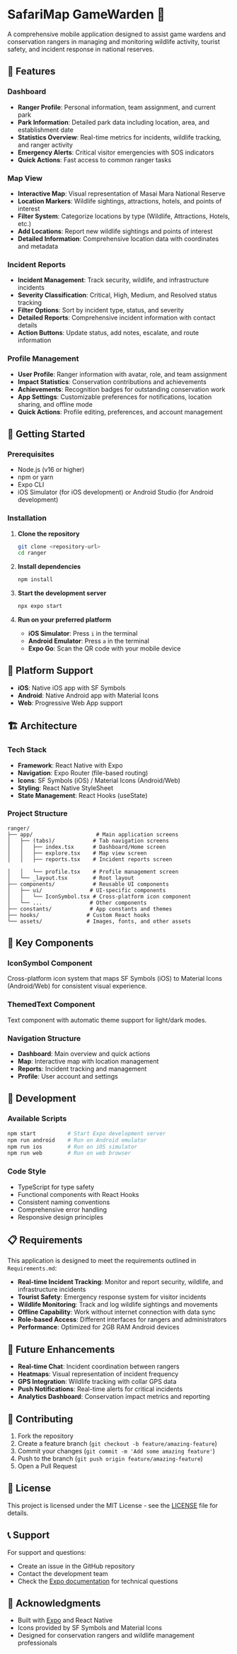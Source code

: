 # SafariMap GameWarden 🦁

A comprehensive mobile application designed to assist game wardens and conservation rangers in managing and monitoring wildlife activity, tourist safety, and incident response in national reserves.

## 🌟 Features

### Dashboard
- **Ranger Profile**: Personal information, team assignment, and current park
- **Park Information**: Detailed park data including location, area, and establishment date
- **Statistics Overview**: Real-time metrics for incidents, wildlife tracking, and ranger activity
- **Emergency Alerts**: Critical visitor emergencies with SOS indicators
- **Quick Actions**: Fast access to common ranger tasks

### Map View
- **Interactive Map**: Visual representation of Masai Mara National Reserve
- **Location Markers**: Wildlife sightings, attractions, hotels, and points of interest
- **Filter System**: Categorize locations by type (Wildlife, Attractions, Hotels, etc.)
- **Add Locations**: Report new wildlife sightings and points of interest
- **Detailed Information**: Comprehensive location data with coordinates and metadata

### Incident Reports
- **Incident Management**: Track security, wildlife, and infrastructure incidents
- **Severity Classification**: Critical, High, Medium, and Resolved status tracking
- **Filter Options**: Sort by incident type, status, and severity
- **Detailed Reports**: Comprehensive incident information with contact details
- **Action Buttons**: Update status, add notes, escalate, and route information

### Profile Management
- **User Profile**: Ranger information with avatar, role, and team assignment
- **Impact Statistics**: Conservation contributions and achievements
- **Achievements**: Recognition badges for outstanding conservation work
- **App Settings**: Customizable preferences for notifications, location sharing, and offline mode
- **Quick Actions**: Profile editing, preferences, and account management

## 🚀 Getting Started

### Prerequisites
- Node.js (v16 or higher)
- npm or yarn
- Expo CLI
- iOS Simulator (for iOS development) or Android Studio (for Android development)

### Installation

1. **Clone the repository**
   ```bash
   git clone <repository-url>
   cd ranger
   ```

2. **Install dependencies**
   ```bash
   npm install
   ```

3. **Start the development server**
   ```bash
   npx expo start
   ```

4. **Run on your preferred platform**
   - **iOS Simulator**: Press `i` in the terminal
   - **Android Emulator**: Press `a` in the terminal
   - **Expo Go**: Scan the QR code with your mobile device

## 📱 Platform Support

- **iOS**: Native iOS app with SF Symbols
- **Android**: Native Android app with Material Icons
- **Web**: Progressive Web App support

## 🏗️ Architecture

### Tech Stack
- **Framework**: React Native with Expo
- **Navigation**: Expo Router (file-based routing)
- **Icons**: SF Symbols (iOS) / Material Icons (Android/Web)
- **Styling**: React Native StyleSheet
- **State Management**: React Hooks (useState)

### Project Structure
```
ranger/
├── app/                    # Main application screens
│   ├── (tabs)/            # Tab navigation screens
│   │   ├── index.tsx      # Dashboard/Home screen
│   │   ├── explore.tsx    # Map view screen
│   │   ├── reports.tsx    # Incident reports screen

│   │   └── profile.tsx    # Profile management screen
│   └── _layout.tsx        # Root layout
├── components/            # Reusable UI components
│   ├── ui/               # UI-specific components
│   │   └── IconSymbol.tsx # Cross-platform icon component
│   └── ...               # Other components
├── constants/            # App constants and themes
├── hooks/               # Custom React hooks
└── assets/              # Images, fonts, and other assets
```

## 🎯 Key Components

### IconSymbol Component
Cross-platform icon system that maps SF Symbols (iOS) to Material Icons (Android/Web) for consistent visual experience.

### ThemedText Component
Text component with automatic theme support for light/dark modes.

### Navigation Structure
- **Dashboard**: Main overview and quick actions
- **Map**: Interactive map with location management
- **Reports**: Incident tracking and management
- **Profile**: User account and settings

## 🔧 Development

### Available Scripts
```bash
npm start          # Start Expo development server
npm run android    # Run on Android emulator
npm run ios        # Run on iOS simulator
npm run web        # Run on web browser
```

### Code Style
- TypeScript for type safety
- Functional components with React Hooks
- Consistent naming conventions
- Comprehensive error handling
- Responsive design principles

## 📋 Requirements

This application is designed to meet the requirements outlined in `Requirements.md`:

- **Real-time Incident Tracking**: Monitor and report security, wildlife, and infrastructure incidents
- **Tourist Safety**: Emergency response system for visitor incidents
- **Wildlife Monitoring**: Track and log wildlife sightings and movements
- **Offline Capability**: Work without internet connection with data sync
- **Role-based Access**: Different interfaces for rangers and administrators
- **Performance**: Optimized for 2GB RAM Android devices

## 🚧 Future Enhancements

- **Real-time Chat**: Incident coordination between rangers
- **Heatmaps**: Visual representation of incident frequency
- **GPS Integration**: Wildlife tracking with collar GPS data
- **Push Notifications**: Real-time alerts for critical incidents
- **Analytics Dashboard**: Conservation impact metrics and reporting

## 🤝 Contributing

1. Fork the repository
2. Create a feature branch (`git checkout -b feature/amazing-feature`)
3. Commit your changes (`git commit -m 'Add some amazing feature'`)
4. Push to the branch (`git push origin feature/amazing-feature`)
5. Open a Pull Request

## 📄 License

This project is licensed under the MIT License - see the [LICENSE](LICENSE) file for details.

## 📞 Support

For support and questions:
- Create an issue in the GitHub repository
- Contact the development team
- Check the [Expo documentation](https://docs.expo.dev/) for technical questions

## 🙏 Acknowledgments

- Built with [Expo](https://expo.dev/) and React Native
- Icons provided by SF Symbols and Material Icons
- Designed for conservation rangers and wildlife management professionals
